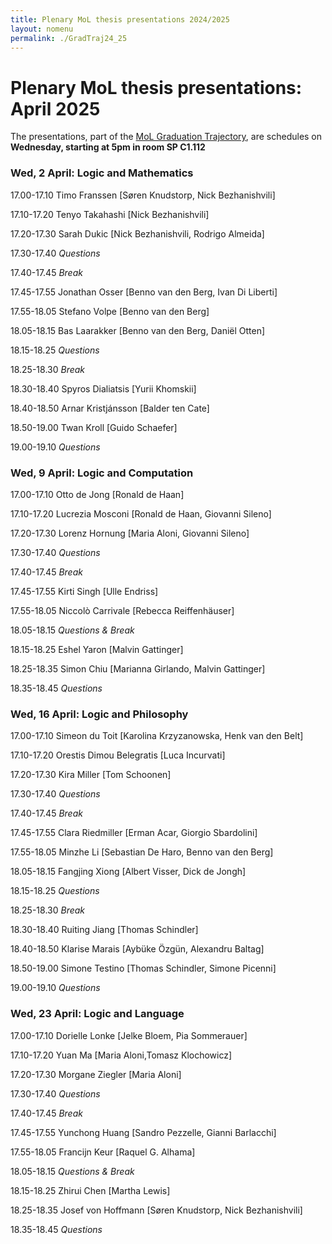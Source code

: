 ```yaml
---
title: Plenary MoL thesis presentations 2024/2025  
layout: nomenu
permalink: ./GradTraj24_25
---
```

# Plenary MoL thesis presentations: April 2025 

The presentations, part of the [MoL Graduation Trajectory](https://www.marialoni.org/GraduationTrajectory), are schedules on **Wednesday, starting at 5pm in room SP C1.112**

### Wed, 2 April: Logic and Mathematics

17.00-17.10 Timo Franssen [Søren Knudstorp, Nick Bezhanishvili]

17.10-17.20 Tenyo Takahashi [Nick Bezhanishvili]

17.20-17.30 Sarah Dukic [Nick Bezhanishvili, Rodrigo Almeida]  

17.30-17.40 *Questions*

17.40-17.45 *Break*

17.45-17.55 Jonathan Osser [Benno van den Berg, Ivan Di Liberti]

17.55-18.05 Stefano Volpe [Benno van den Berg]  

18.05-18.15 Bas Laarakker [Benno van den Berg, Daniël Otten]

18.15-18.25 *Questions*

18.25-18.30 *Break*

18.30-18.40 Spyros Dialiatsis [Yurii Khomskii] 

18.40-18.50 Arnar Kristjánsson [Balder ten Cate]

18.50-19.00 Twan Kroll [Guido Schaefer]

19.00-19.10 *Questions*

### Wed, 9 April: Logic and Computation

17.00-17.10 Otto de Jong [Ronald de Haan]

17.10-17.20 Lucrezia Mosconi [Ronald de Haan, Giovanni Sileno]

17.20-17.30 Lorenz Hornung [Maria Aloni, Giovanni Sileno]

17.30-17.40 *Questions*

17.40-17.45 *Break*

17.45-17.55 Kirti Singh [Ulle Endriss]

17.55-18.05 Niccolò Carrivale [Rebecca Reiffenhäuser]

18.05-18.15 *Questions & Break*

18.15-18.25 Eshel Yaron [Malvin Gattinger]

18.25-18.35 Simon Chiu [Marianna Girlando, Malvin Gattinger]

18.35-18.45 *Questions*
 

### Wed, 16 April: Logic and Philosophy 

17.00-17.10 Simeon du Toit [Karolina Krzyzanowska, Henk van den Belt] 

17.10-17.20 Orestis Dimou Belegratis [Luca Incurvati]

17.20-17.30 Kira Miller [Tom Schoonen]

17.30-17.40 *Questions*

17.40-17.45 *Break*

17.45-17.55 Clara Riedmiller [Erman Acar, Giorgio Sbardolini]

17.55-18.05 Minzhe Li [Sebastian De Haro, Benno van den Berg]

18.05-18.15 Fangjing Xiong [Albert Visser, Dick de Jongh]

18.15-18.25 *Questions*

18.25-18.30 *Break*

18.30-18.40 Ruiting Jiang [Thomas Schindler]

18.40-18.50 Klarise Marais [Aybüke Özgün, Alexandru Baltag]

18.50-19.00 Simone Testino [Thomas Schindler, Simone Picenni]

19.00-19.10 *Questions*

### Wed, 23 April: Logic and Language

17.00-17.10 Dorielle Lonke [Jelke Bloem, Pia Sommerauer]

17.10-17.20 Yuan Ma [Maria Aloni,Tomasz Klochowicz]

17.20-17.30 Morgane Ziegler [Maria Aloni]  

17.30-17.40 *Questions* 

17.40-17.45 *Break*

17.45-17.55 Yunchong Huang [Sandro Pezzelle, Gianni Barlacchi]

17.55-18.05 Francijn Keur [Raquel G. Alhama]

18.05-18.15 *Questions & Break* 

18.15-18.25 Zhirui Chen [Martha Lewis]

18.25-18.35 Josef von Hoffmann [Søren Knudstorp, Nick Bezhanishvili]

18.35-18.45 *Questions* 
 
